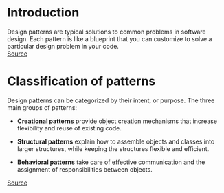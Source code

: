 # Introduction

Design patterns are typical solutions to common problems
in software design. Each pattern is like a blueprint
that you can customize to solve a particular
design problem in your code.<br>
[Source](https://refactoring.guru/design-patterns/what-is-pattern)

# Classification of patterns

Design patterns can be categorized by their intent, or purpose.
The three main groups of patterns:
* **Creational patterns** provide object creation mechanisms that increase flexibility and reuse of existing code.

* **Structural patterns** explain how to assemble objects and classes into larger structures, while keeping the structures flexible and efficient.

* **Behavioral patterns** take care of effective communication and the assignment of responsibilities between objects.

[Source](https://refactoring.guru/design-patterns/classification)
